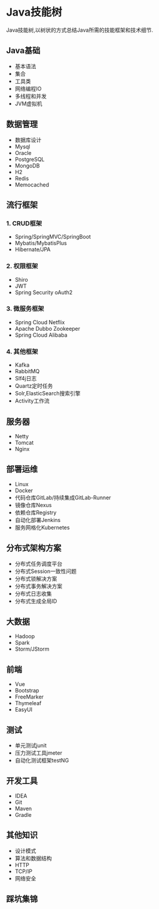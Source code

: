 # Java技能树
Java技能树,以树状的方式总结Java所需的技能框架和技术细节.

## Java基础
- 基本语法
- 集合
- 工具类
- 网络编程IO
- 多线程和并发
- JVM虚拟机
## 数据管理
- 数据库设计
- Mysql
- Oracle
- PostgreSQL
- MongoDB
- H2
- Redis
- Memocached
## 流行框架
### 1. CRUD框架
- Spring/SpringMVC/SpringBoot
- Mybatis/MybatisPlus
- Hibernate/JPA
### 2. 权限框架
- Shiro
- JWT
- Spring Security oAuth2
### 3. 微服务框架
- Spring Cloud Netflix
- Apache Dubbo  Zookeeper
- Spring Cloud Alibaba
### 4. 其他框架
- Kafka
- RabbitMQ
- Slf4j日志
- Quartz定时任务
- Solr,ElasticSearch搜索引擎
- Activity工作流
## 服务器
- Netty
- Tomcat
- Nginx
## 部署运维
- Linux
- Docker
- 代码仓库GitLab/持续集成GitLab-Runner
- 镜像仓库Nexus
- 依赖仓库Registry
- 自动化部署Jenkins
- 服务网格化Kubernetes
## 分布式架构方案
- 分布式任务调度平台
- 分布式Session一致性问题
- 分布式锁解决方案
- 分布式事务解决方案
- 分布式日志收集
- 分布式生成全局ID
## 大数据
- Hadoop
- Spark
- Storm/JStorm
## 前端
- Vue
- Bootstrap
- FreeMarker
- Thymeleaf
- EasyUI
## 测试
- 单元测试junit
- 压力测试工具jmeter
- 自动化测试框架testNG
## 开发工具
- IDEA
- Git
- Maven
- Gradle
## 其他知识
- 设计模式
- 算法和数据结构
- HTTP
- TCP/IP
- 网络安全
## 踩坑集锦
